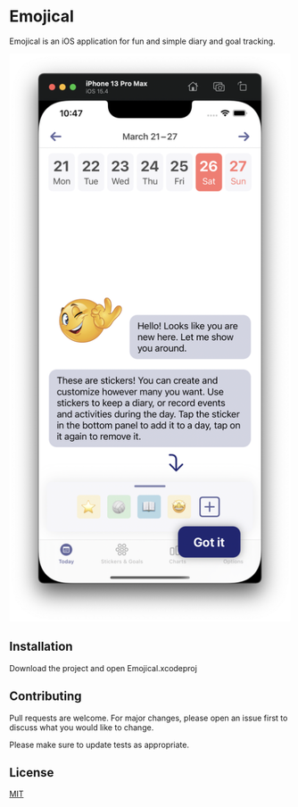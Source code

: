 # Emojical

Emojical is an iOS application for fun and simple diary and goal tracking.

![Weekly View"](Emojical/Screenshots/iphone-13-pro-max/welcome-light-frame.png)

## Installation

Download the project and open Emojical.xcodeproj 

## Contributing
Pull requests are welcome. For major changes, please open an issue first to discuss what you would like to change.

Please make sure to update tests as appropriate.

## License
[MIT](LICENSE)
